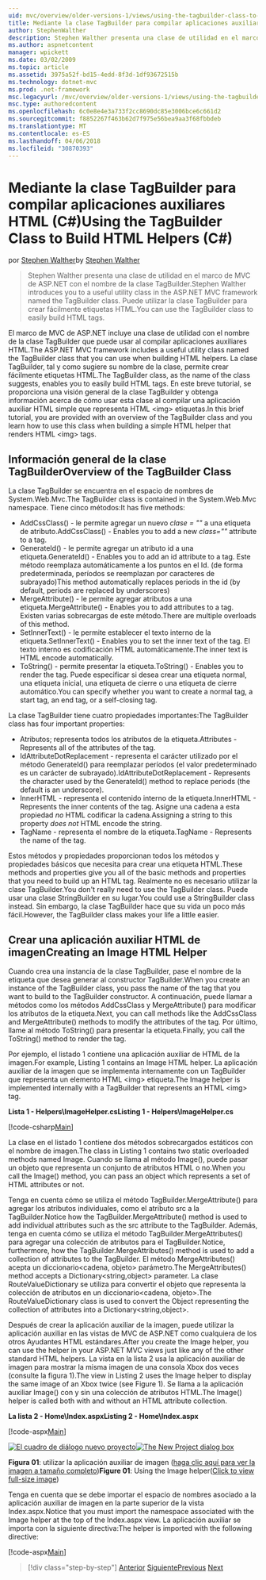 ```yaml
---
uid: mvc/overview/older-versions-1/views/using-the-tagbuilder-class-to-build-html-helpers-cs
title: Mediante la clase TagBuilder para compilar aplicaciones auxiliares HTML (C#) | Documentos de Microsoft
author: StephenWalther
description: Stephen Walther presenta una clase de utilidad en el marco de MVC de ASP.NET con el nombre de la clase TagBuilder. Puede usar la clase TagBuilder fácilmente...
ms.author: aspnetcontent
manager: wpickett
ms.date: 03/02/2009
ms.topic: article
ms.assetid: 3975a52f-bd15-4edd-8f3d-1df93672515b
ms.technology: dotnet-mvc
ms.prod: .net-framework
msc.legacyurl: /mvc/overview/older-versions-1/views/using-the-tagbuilder-class-to-build-html-helpers-cs
msc.type: authoredcontent
ms.openlocfilehash: 6c0e8e4e3a733f2cc8690dc85e3006bce6c661d2
ms.sourcegitcommit: f8852267f463b62d7f975e56bea9aa3f68fbbdeb
ms.translationtype: MT
ms.contentlocale: es-ES
ms.lasthandoff: 04/06/2018
ms.locfileid: "30870393"
---
```

<a name="using-the-tagbuilder-class-to-build-html-helpers-c"></a><span data-ttu-id="550b9-104">Mediante la clase TagBuilder para compilar aplicaciones auxiliares HTML (C#)</span><span class="sxs-lookup"><span data-stu-id="550b9-104">Using the TagBuilder Class to Build HTML Helpers (C#)</span></span>
====================
<span data-ttu-id="550b9-105">por [Stephen Walther](https://github.com/StephenWalther)</span><span class="sxs-lookup"><span data-stu-id="550b9-105">by [Stephen Walther](https://github.com/StephenWalther)</span></span>

> <span data-ttu-id="550b9-106">Stephen Walther presenta una clase de utilidad en el marco de MVC de ASP.NET con el nombre de la clase TagBuilder.</span><span class="sxs-lookup"><span data-stu-id="550b9-106">Stephen Walther introduces you to a useful utility class in the ASP.NET MVC framework named the TagBuilder class.</span></span> <span data-ttu-id="550b9-107">Puede utilizar la clase TagBuilder para crear fácilmente etiquetas HTML.</span><span class="sxs-lookup"><span data-stu-id="550b9-107">You can use the TagBuilder class to easily build HTML tags.</span></span>


<span data-ttu-id="550b9-108">El marco de MVC de ASP.NET incluye una clase de utilidad con el nombre de la clase TagBuilder que puede usar al compilar aplicaciones auxiliares HTML.</span><span class="sxs-lookup"><span data-stu-id="550b9-108">The ASP.NET MVC framework includes a useful utility class named the TagBuilder class that you can use when building HTML helpers.</span></span> <span data-ttu-id="550b9-109">La clase TagBuilder, tal y como sugiere su nombre de la clase, permite crear fácilmente etiquetas HTML.</span><span class="sxs-lookup"><span data-stu-id="550b9-109">The TagBuilder class, as the name of the class suggests, enables you to easily build HTML tags.</span></span> <span data-ttu-id="550b9-110">En este breve tutorial, se proporciona una visión general de la clase TagBuilder y obtenga información acerca de cómo usar esta clase al compilar una aplicación auxiliar HTML simple que representa HTML &lt;img&gt; etiquetas.</span><span class="sxs-lookup"><span data-stu-id="550b9-110">In this brief tutorial, you are provided with an overview of the TagBuilder class and you learn how to use this class when building a simple HTML helper that renders HTML &lt;img&gt; tags.</span></span>

## <a name="overview-of-the-tagbuilder-class"></a><span data-ttu-id="550b9-111">Información general de la clase TagBuilder</span><span class="sxs-lookup"><span data-stu-id="550b9-111">Overview of the TagBuilder Class</span></span>

<span data-ttu-id="550b9-112">La clase TagBuilder se encuentra en el espacio de nombres de System.Web.Mvc.</span><span class="sxs-lookup"><span data-stu-id="550b9-112">The TagBuilder class is contained in the System.Web.Mvc namespace.</span></span> <span data-ttu-id="550b9-113">Tiene cinco métodos:</span><span class="sxs-lookup"><span data-stu-id="550b9-113">It has five methods:</span></span>

- <span data-ttu-id="550b9-114">AddCssClass() - le permite agregar un nuevo *clase = ""* a una etiqueta de atributo.</span><span class="sxs-lookup"><span data-stu-id="550b9-114">AddCssClass() - Enables you to add a new *class=""* attribute to a tag.</span></span>
- <span data-ttu-id="550b9-115">GenerateId() - le permite agregar un atributo id a una etiqueta.</span><span class="sxs-lookup"><span data-stu-id="550b9-115">GenerateId() - Enables you to add an id attribute to a tag.</span></span> <span data-ttu-id="550b9-116">Este método reemplaza automáticamente a los puntos en el Id. (de forma predeterminada, períodos se reemplazan por caracteres de subrayado)</span><span class="sxs-lookup"><span data-stu-id="550b9-116">This method automatically replaces periods in the id (by default, periods are replaced by underscores)</span></span>
- <span data-ttu-id="550b9-117">MergeAttribute() - le permite agregar atributos a una etiqueta.</span><span class="sxs-lookup"><span data-stu-id="550b9-117">MergeAttribute() - Enables you to add attributes to a tag.</span></span> <span data-ttu-id="550b9-118">Existen varias sobrecargas de este método.</span><span class="sxs-lookup"><span data-stu-id="550b9-118">There are multiple overloads of this method.</span></span>
- <span data-ttu-id="550b9-119">SetInnerText() - le permite establecer el texto interno de la etiqueta.</span><span class="sxs-lookup"><span data-stu-id="550b9-119">SetInnerText() - Enables you to set the inner text of the tag.</span></span> <span data-ttu-id="550b9-120">El texto interno es codificación HTML automáticamente.</span><span class="sxs-lookup"><span data-stu-id="550b9-120">The inner text is HTML encode automatically.</span></span>
- <span data-ttu-id="550b9-121">ToString() - permite presentar la etiqueta.</span><span class="sxs-lookup"><span data-stu-id="550b9-121">ToString() - Enables you to render the tag.</span></span> <span data-ttu-id="550b9-122">Puede especificar si desea crear una etiqueta normal, una etiqueta inicial, una etiqueta de cierre o una etiqueta de cierre automático.</span><span class="sxs-lookup"><span data-stu-id="550b9-122">You can specify whether you want to create a normal tag, a start tag, an end tag, or a self-closing tag.</span></span>
  

<span data-ttu-id="550b9-123">La clase TagBuilder tiene cuatro propiedades importantes:</span><span class="sxs-lookup"><span data-stu-id="550b9-123">The TagBuilder class has four important properties:</span></span>

- <span data-ttu-id="550b9-124">Atributos; representa todos los atributos de la etiqueta.</span><span class="sxs-lookup"><span data-stu-id="550b9-124">Attributes - Represents all of the attributes of the tag.</span></span>
- <span data-ttu-id="550b9-125">IdAttributeDotReplacement - representa el carácter utilizado por el método GenerateId() para reemplazar períodos (el valor predeterminado es un carácter de subrayado).</span><span class="sxs-lookup"><span data-stu-id="550b9-125">IdAttributeDotReplacement - Represents the character used by the GenerateId() method to replace periods (the default is an underscore).</span></span>
- <span data-ttu-id="550b9-126">InnerHTML - representa el contenido interno de la etiqueta.</span><span class="sxs-lookup"><span data-stu-id="550b9-126">InnerHTML - Represents the inner contents of the tag.</span></span> <span data-ttu-id="550b9-127">Asigne una cadena a esta propiedad *no* HTML codificar la cadena.</span><span class="sxs-lookup"><span data-stu-id="550b9-127">Assigning a string to this property *does not* HTML encode the string.</span></span>
- <span data-ttu-id="550b9-128">TagName - representa el nombre de la etiqueta.</span><span class="sxs-lookup"><span data-stu-id="550b9-128">TagName - Represents the name of the tag.</span></span>

<span data-ttu-id="550b9-129">Estos métodos y propiedades proporcionan todos los métodos y propiedades básicos que necesita para crear una etiqueta HTML.</span><span class="sxs-lookup"><span data-stu-id="550b9-129">These methods and properties give you all of the basic methods and properties that you need to build up an HTML tag.</span></span> <span data-ttu-id="550b9-130">Realmente no es necesario utilizar la clase TagBuilder.</span><span class="sxs-lookup"><span data-stu-id="550b9-130">You don't really need to use the TagBuilder class.</span></span> <span data-ttu-id="550b9-131">Puede usar una clase StringBuilder en su lugar.</span><span class="sxs-lookup"><span data-stu-id="550b9-131">You could use a StringBuilder class instead.</span></span> <span data-ttu-id="550b9-132">Sin embargo, la clase TagBuilder hace que su vida un poco más fácil.</span><span class="sxs-lookup"><span data-stu-id="550b9-132">However, the TagBuilder class makes your life a little easier.</span></span>

## <a name="creating-an-image-html-helper"></a><span data-ttu-id="550b9-133">Crear una aplicación auxiliar HTML de imagen</span><span class="sxs-lookup"><span data-stu-id="550b9-133">Creating an Image HTML Helper</span></span>

<span data-ttu-id="550b9-134">Cuando crea una instancia de la clase TagBuilder, pase el nombre de la etiqueta que desea generar al constructor TagBuilder.</span><span class="sxs-lookup"><span data-stu-id="550b9-134">When you create an instance of the TagBuilder class, you pass the name of the tag that you want to build to the TagBuilder constructor.</span></span> <span data-ttu-id="550b9-135">A continuación, puede llamar a métodos como los métodos AddCssClass y MergeAttribute() para modificar los atributos de la etiqueta.</span><span class="sxs-lookup"><span data-stu-id="550b9-135">Next, you can call methods like the AddCssClass and MergeAttribute() methods to modify the attributes of the tag.</span></span> <span data-ttu-id="550b9-136">Por último, llame al método ToString() para presentar la etiqueta.</span><span class="sxs-lookup"><span data-stu-id="550b9-136">Finally, you call the ToString() method to render the tag.</span></span>

<span data-ttu-id="550b9-137">Por ejemplo, el listado 1 contiene una aplicación auxiliar de HTML de la imagen.</span><span class="sxs-lookup"><span data-stu-id="550b9-137">For example, Listing 1 contains an Image HTML helper.</span></span> <span data-ttu-id="550b9-138">La aplicación auxiliar de la imagen que se implementa internamente con un TagBuilder que representa un elemento HTML &lt;img&gt; etiqueta.</span><span class="sxs-lookup"><span data-stu-id="550b9-138">The Image helper is implemented internally with a TagBuilder that represents an HTML &lt;img&gt; tag.</span></span>

<span data-ttu-id="550b9-139">**Lista 1 - Helpers\ImageHelper.cs**</span><span class="sxs-lookup"><span data-stu-id="550b9-139">**Listing 1 - Helpers\ImageHelper.cs**</span></span>

[!code-csharp[Main](using-the-tagbuilder-class-to-build-html-helpers-cs/samples/sample1.cs)]

<span data-ttu-id="550b9-140">La clase en el listado 1 contiene dos métodos sobrecargados estáticos con el nombre de imagen.</span><span class="sxs-lookup"><span data-stu-id="550b9-140">The class in Listing 1 contains two static overloaded methods named Image.</span></span> <span data-ttu-id="550b9-141">Cuando se llama al método Image(), puede pasar un objeto que representa un conjunto de atributos HTML o no.</span><span class="sxs-lookup"><span data-stu-id="550b9-141">When you call the Image() method, you can pass an object which represents a set of HTML attributes or not.</span></span>

<span data-ttu-id="550b9-142">Tenga en cuenta cómo se utiliza el método TagBuilder.MergeAttribute() para agregar los atributos individuales, como el atributo src a la TagBuilder.</span><span class="sxs-lookup"><span data-stu-id="550b9-142">Notice how the TagBuilder.MergeAttribute() method is used to add individual attributes such as the src attribute to the TagBuilder.</span></span> <span data-ttu-id="550b9-143">Además, tenga en cuenta cómo se utiliza el método TagBuilder.MergeAttributes() para agregar una colección de atributos para el TagBuilder.</span><span class="sxs-lookup"><span data-stu-id="550b9-143">Notice, furthermore, how the TagBuilder.MergeAttributes() method is used to add a collection of attributes to the TagBuilder.</span></span> <span data-ttu-id="550b9-144">El método MergeAttributes() acepta un diccionario&lt;cadena, objeto&gt; parámetro.</span><span class="sxs-lookup"><span data-stu-id="550b9-144">The MergeAttributes() method accepts a Dictionary&lt;string,object&gt; parameter.</span></span> <span data-ttu-id="550b9-145">La clase RouteValueDictionary se utiliza para convertir el objeto que representa la colección de atributos en un diccionario&lt;cadena, objeto&gt;.</span><span class="sxs-lookup"><span data-stu-id="550b9-145">The RouteValueDictionary class is used to convert the Object representing the collection of attributes into a Dictionary&lt;string,object&gt;.</span></span>

<span data-ttu-id="550b9-146">Después de crear la aplicación auxiliar de la imagen, puede utilizar la aplicación auxiliar en las vistas de MVC de ASP.NET como cualquiera de los otros Ayudantes HTML estándares.</span><span class="sxs-lookup"><span data-stu-id="550b9-146">After you create the Image helper, you can use the helper in your ASP.NET MVC views just like any of the other standard HTML helpers.</span></span> <span data-ttu-id="550b9-147">La vista en la lista 2 usa la aplicación auxiliar de imagen para mostrar la misma imagen de una consola Xbox dos veces (consulte la figura 1).</span><span class="sxs-lookup"><span data-stu-id="550b9-147">The view in Listing 2 uses the Image helper to display the same image of an Xbox twice (see Figure 1).</span></span> <span data-ttu-id="550b9-148">Se llama a la aplicación auxiliar Image() con y sin una colección de atributos HTML.</span><span class="sxs-lookup"><span data-stu-id="550b9-148">The Image() helper is called both with and without an HTML attribute collection.</span></span>

<span data-ttu-id="550b9-149">**La lista 2 - Home\Index.aspx**</span><span class="sxs-lookup"><span data-stu-id="550b9-149">**Listing 2 - Home\Index.aspx**</span></span>

[!code-aspx[Main](using-the-tagbuilder-class-to-build-html-helpers-cs/samples/sample2.aspx)]


<span data-ttu-id="550b9-150">[![El cuadro de diálogo nuevo proyecto](using-the-tagbuilder-class-to-build-html-helpers-cs/_static/image1.jpg)](using-the-tagbuilder-class-to-build-html-helpers-cs/_static/image1.png)</span><span class="sxs-lookup"><span data-stu-id="550b9-150">[![The New Project dialog box](using-the-tagbuilder-class-to-build-html-helpers-cs/_static/image1.jpg)](using-the-tagbuilder-class-to-build-html-helpers-cs/_static/image1.png)</span></span>

<span data-ttu-id="550b9-151">**Figura 01**: utilizar la aplicación auxiliar de imagen ([haga clic aquí para ver la imagen a tamaño completo](using-the-tagbuilder-class-to-build-html-helpers-cs/_static/image2.png))</span><span class="sxs-lookup"><span data-stu-id="550b9-151">**Figure 01**: Using the Image helper([Click to view full-size image](using-the-tagbuilder-class-to-build-html-helpers-cs/_static/image2.png))</span></span>


<span data-ttu-id="550b9-152">Tenga en cuenta que se debe importar el espacio de nombres asociado a la aplicación auxiliar de imagen en la parte superior de la vista Index.aspx.</span><span class="sxs-lookup"><span data-stu-id="550b9-152">Notice that you must import the namespace associated with the Image helper at the top of the Index.aspx view.</span></span> <span data-ttu-id="550b9-153">La aplicación auxiliar se importa con la siguiente directiva:</span><span class="sxs-lookup"><span data-stu-id="550b9-153">The helper is imported with the following directive:</span></span>

[!code-aspx[Main](using-the-tagbuilder-class-to-build-html-helpers-cs/samples/sample3.aspx)]

> [!div class="step-by-step"]
> <span data-ttu-id="550b9-154">[Anterior](creating-custom-html-helpers-cs.md)
> [Siguiente](creating-page-layouts-with-view-master-pages-cs.md)</span><span class="sxs-lookup"><span data-stu-id="550b9-154">[Previous](creating-custom-html-helpers-cs.md)
[Next](creating-page-layouts-with-view-master-pages-cs.md)</span></span>
